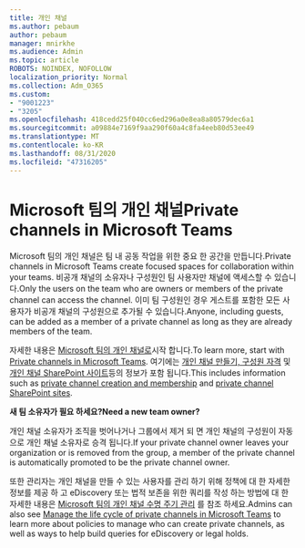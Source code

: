 ```yaml
---
title: 개인 채널
ms.author: pebaum
author: pebaum
manager: mnirkhe
ms.audience: Admin
ms.topic: article
ROBOTS: NOINDEX, NOFOLLOW
localization_priority: Normal
ms.collection: Adm_O365
ms.custom:
- "9001223"
- "3205"
ms.openlocfilehash: 418cedd25f040cc6ed296a0e8ea8a80579dec6a1
ms.sourcegitcommit: a09884e7169f9aa290f60a4c8fa4eeb80d53ee49
ms.translationtype: MT
ms.contentlocale: ko-KR
ms.lasthandoff: 08/31/2020
ms.locfileid: "47316205"
---
```

# <a name="private-channels-in-microsoft-teams"></a><span data-ttu-id="13202-102">Microsoft 팀의 개인 채널</span><span class="sxs-lookup"><span data-stu-id="13202-102">Private channels in Microsoft Teams</span></span>

<span data-ttu-id="13202-103">Microsoft 팀의 개인 채널은 팀 내 공동 작업을 위한 중요 한 공간을 만듭니다.</span><span class="sxs-lookup"><span data-stu-id="13202-103">Private channels in Microsoft Teams create focused spaces for collaboration within your teams.</span></span> <span data-ttu-id="13202-104">비공개 채널의 소유자나 구성원인 팀 사용자만 채널에 액세스할 수 있습니다.</span><span class="sxs-lookup"><span data-stu-id="13202-104">Only the users on the team who are owners or members of the private channel can access the channel.</span></span> <span data-ttu-id="13202-105">이미 팀 구성원인 경우 게스트를 포함한 모든 사용자가 비공개 채널의 구성원으로 추가될 수 있습니다.</span><span class="sxs-lookup"><span data-stu-id="13202-105">Anyone, including guests, can be added as a member of a private channel as long as they are already members of the team.</span></span>

<span data-ttu-id="13202-106">자세한 내용은 [Microsoft 팀의 개인 채널로](https://docs.microsoft.com/MicrosoftTeams/private-channels)시작 합니다.</span><span class="sxs-lookup"><span data-stu-id="13202-106">To learn more, start with [Private channels in Microsoft Teams](https://docs.microsoft.com/MicrosoftTeams/private-channels).</span></span> <span data-ttu-id="13202-107">여기에는 [개인 채널 만들기, 구성원 자격](https://docs.microsoft.com/MicrosoftTeams/private-channels#private-channel-creation-and-membership) 및 [개인 채널 SharePoint 사이트](https://docs.microsoft.com/MicrosoftTeams/private-channels#private-channel-sharepoint-sites)등의 정보가 포함 됩니다.</span><span class="sxs-lookup"><span data-stu-id="13202-107">This includes information such as [private channel creation and membership](https://docs.microsoft.com/MicrosoftTeams/private-channels#private-channel-creation-and-membership) and [private channel SharePoint sites](https://docs.microsoft.com/MicrosoftTeams/private-channels#private-channel-sharepoint-sites).</span></span>

<span data-ttu-id="13202-108">**새 팀 소유자가 필요 하세요?**</span><span class="sxs-lookup"><span data-stu-id="13202-108">**Need a new team owner?**</span></span>

<span data-ttu-id="13202-109">개인 채널 소유자가 조직을 벗어나거나 그룹에서 제거 되 면 개인 채널의 구성원이 자동으로 개인 채널 소유자로 승격 됩니다.</span><span class="sxs-lookup"><span data-stu-id="13202-109">If your private channel owner leaves your organization or is removed from the group, a member of the private channel is automatically promoted to be the private channel owner.</span></span>

<span data-ttu-id="13202-110">또한 관리자는 개인 채널을 만들 수 있는 사용자를 관리 하기 위해 정책에 대 한 자세한 정보를 제공 하 고 eDiscovery 또는 법적 보존을 위한 쿼리를 작성 하는 방법에 대 한 자세한 내용은 [Microsoft 팀의 개인 채널 수명 주기 관리](https://docs.microsoft.com/MicrosoftTeams/private-channels-life-cycle-management) 를 참조 하세요.</span><span class="sxs-lookup"><span data-stu-id="13202-110">Admins can also see [Manage the life cycle of private channels in Microsoft Teams](https://docs.microsoft.com/MicrosoftTeams/private-channels-life-cycle-management) to learn more about policies to manage who can create private channels, as well as ways to help build queries for eDiscovery or legal holds.</span></span>
